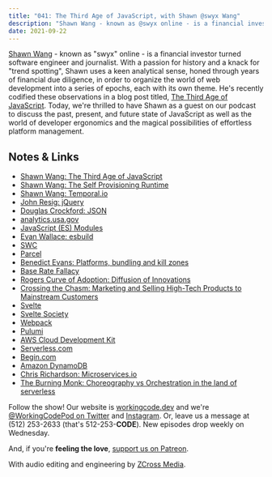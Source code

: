 ```yaml
---
title: "041: The Third Age of JavaScript, with Shawn @swyx Wang"
description: "Shawn Wang - known as @swyx online - is a financial investor turned software engineer and journalist. With a passion for history and a knack for 'trend spotting', Shawn uses a keen analytical sense, honed through years of financial due diligence, in order to organize the world of web development into a series of epochs, each with its own theme. He's recently codified these observations in a blog post titled, The Third Age of JavaScript. Today, we're thrilled to have Shawn as a guest on our podcast to discuss the past, present, and future state of JavaScript as well as the world of developer ergonomics and the magical possibilities of effortless platform management."
date: 2021-09-22
---
```


<script async defer onload="redcircleIframe();" src="https://api.podcache.net/embedded-player/sh/30227421-bc27-45c2-bfb4-861def7dd4cc/ep/7fae91d3-463e-42da-9334-3403ccb42307"></script><div class="redcirclePlayer-7fae91d3-463e-42da-9334-3403ccb42307"></div>

[Shawn Wang][shawn-wang] - known as "swyx" online - is a financial investor turned software engineer and journalist. With a passion for history and a knack for "trend spotting", Shawn uses a keen analytical sense, honed through years of financial due diligence, in order to organize the world of web development into a series of epochs, each with its own theme. He's recently codified these observations in a blog post titled, [The Third Age of JavaScript][third-age]. Today, we're thrilled to have Shawn as a guest on our podcast to discuss the past, present, and future state of JavaScript as well as the world of developer ergonomics and the magical possibilities of effortless platform management.

## Notes &amp; Links

- [Shawn Wang: The Third Age of JavaScript][third-age]
- [Shawn Wang: The Self Provisioning Runtime](https://www.swyx.io/self-provisioning-runtime/)
- [Shawn Wang: Temporal.io][temporal]
- [John Resig: jQuery](https://jquery.com/)
- [Douglas Crockford: JSON](https://www.json.org/)
- [analytics.usa.gov](https://analytics.usa.gov/)
- [JavaScript (ES) Modules](https://developer.mozilla.org/en-US/docs/Web/JavaScript/Guide/Modules)
- [Evan Wallace: esbuild](https://github.com/evanw/esbuild)
- [SWC](https://swc.rs/)
- [Parcel](https://parceljs.org/)
- [Benedict Evans: Platforms, bundling and kill zones](https://www.ben-evans.com/benedictevans/2020/12/21/google-bundling-and-kill-zones)
- [Base Rate Fallacy](https://en.wikipedia.org/wiki/Base_rate_fallacy)
- [Rogers Curve of Adoption: Diffusion of Innovations](https://en.wikipedia.org/wiki/Diffusion_of_innovations)
- [Crossing the Chasm: Marketing and Selling High-Tech Products to Mainstream Customers](https://www.amazon.com/Crossing-Chasm-Marketing-High-Tech-Mainstream/dp/0060517123)
- [Svelte](https://svelte.dev/)
- [Svelte Society](https://sveltesociety.dev/)
- [Webpack](https://webpack.js.org/)
- [Pulumi](https://www.pulumi.com/)
- [AWS Cloud Development Kit](https://aws.amazon.com/cdk/)
- [Serverless.com](https://www.serverless.com/)
- [Begin.com](https://begin.com/)
- [Amazon DynamoDB](https://aws.amazon.com/dynamodb/)
- [Chris Richardson: Microservices.io](https://microservices.io/)
- [The Burning Monk: Choreography vs Orchestration in the land of serverless](https://theburningmonk.com/2020/08/choreography-vs-orchestration-in-the-land-of-serverless/)

Follow the show! Our website is [workingcode.dev][working-code] and we're [@WorkingCodePod on Twitter][working-code-twitter] and [Instagram][working-code-instagram]. Or, leave us a message at (512) 253-2633‬ (that's 512-253-**CODE**). New episodes drop weekly on Wednesday.

And, if you're **feeling the love**, [support us on Patreon][working-code-patreon].

With audio editing and engineering by [ZCross Media][editor].

[shawn-wang]: https://www.swyx.io/
[temporal]: https://temporal.io/
[third-age]: https://www.swyx.io/js-third-age/
[working-code]: https://workingcode.dev/
[working-code-instagram]: https://www.instagram.com/workingcodepod/
[working-code-patreon]: https://www.patreon.com/workingcodepod
[working-code-twitter]: https://twitter.com/WorkingCodePod
[editor]: https://www.zcross.media/
